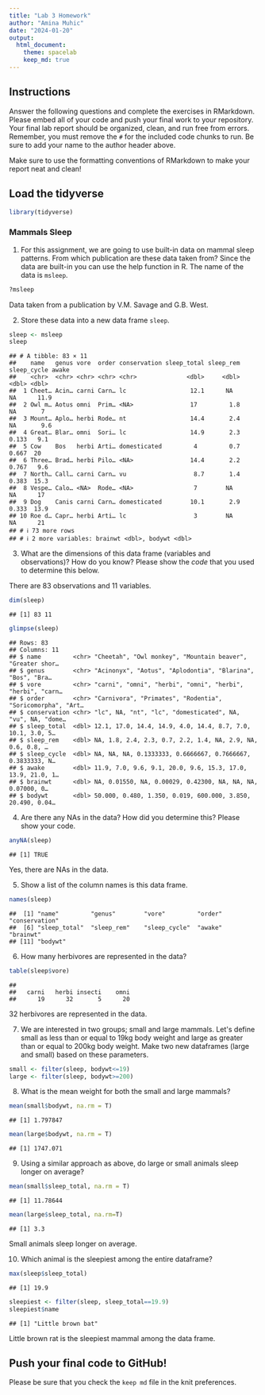 ```yaml
---
title: "Lab 3 Homework"
author: "Amina Muhic"
date: "2024-01-20"
output:
  html_document: 
    theme: spacelab
    keep_md: true
---
```


## Instructions
Answer the following questions and complete the exercises in RMarkdown. Please embed all of your code and push your final work to your repository. Your final lab report should be organized, clean, and run free from errors. Remember, you must remove the `#` for the included code chunks to run. Be sure to add your name to the author header above.  

Make sure to use the formatting conventions of RMarkdown to make your report neat and clean!  

## Load the tidyverse

```r
library(tidyverse)
```

### Mammals Sleep  
1. For this assignment, we are going to use built-in data on mammal sleep patterns. From which publication are these data taken from? Since the data are built-in you can use the help function in R. The name of the data is `msleep`.  


```r
?msleep
```
Data taken from a publication by V.M. Savage and G.B. West.

2. Store these data into a new data frame `sleep`. 


```r
sleep <- msleep
sleep
```

```
## # A tibble: 83 × 11
##    name   genus vore  order conservation sleep_total sleep_rem sleep_cycle awake
##    <chr>  <chr> <chr> <chr> <chr>              <dbl>     <dbl>       <dbl> <dbl>
##  1 Cheet… Acin… carni Carn… lc                  12.1      NA        NA      11.9
##  2 Owl m… Aotus omni  Prim… <NA>                17         1.8      NA       7  
##  3 Mount… Aplo… herbi Rode… nt                  14.4       2.4      NA       9.6
##  4 Great… Blar… omni  Sori… lc                  14.9       2.3       0.133   9.1
##  5 Cow    Bos   herbi Arti… domesticated         4         0.7       0.667  20  
##  6 Three… Brad… herbi Pilo… <NA>                14.4       2.2       0.767   9.6
##  7 North… Call… carni Carn… vu                   8.7       1.4       0.383  15.3
##  8 Vespe… Calo… <NA>  Rode… <NA>                 7        NA        NA      17  
##  9 Dog    Canis carni Carn… domesticated        10.1       2.9       0.333  13.9
## 10 Roe d… Capr… herbi Arti… lc                   3        NA        NA      21  
## # ℹ 73 more rows
## # ℹ 2 more variables: brainwt <dbl>, bodywt <dbl>
```

3. What are the dimensions of this data frame (variables and observations)? How do you know? Please show the *code* that you used to determine this below.  

There are 83 observations and 11 variables.

```r
dim(sleep)
```

```
## [1] 83 11
```


```r
glimpse(sleep)
```

```
## Rows: 83
## Columns: 11
## $ name         <chr> "Cheetah", "Owl monkey", "Mountain beaver", "Greater shor…
## $ genus        <chr> "Acinonyx", "Aotus", "Aplodontia", "Blarina", "Bos", "Bra…
## $ vore         <chr> "carni", "omni", "herbi", "omni", "herbi", "herbi", "carn…
## $ order        <chr> "Carnivora", "Primates", "Rodentia", "Soricomorpha", "Art…
## $ conservation <chr> "lc", NA, "nt", "lc", "domesticated", NA, "vu", NA, "dome…
## $ sleep_total  <dbl> 12.1, 17.0, 14.4, 14.9, 4.0, 14.4, 8.7, 7.0, 10.1, 3.0, 5…
## $ sleep_rem    <dbl> NA, 1.8, 2.4, 2.3, 0.7, 2.2, 1.4, NA, 2.9, NA, 0.6, 0.8, …
## $ sleep_cycle  <dbl> NA, NA, NA, 0.1333333, 0.6666667, 0.7666667, 0.3833333, N…
## $ awake        <dbl> 11.9, 7.0, 9.6, 9.1, 20.0, 9.6, 15.3, 17.0, 13.9, 21.0, 1…
## $ brainwt      <dbl> NA, 0.01550, NA, 0.00029, 0.42300, NA, NA, NA, 0.07000, 0…
## $ bodywt       <dbl> 50.000, 0.480, 1.350, 0.019, 600.000, 3.850, 20.490, 0.04…
```

4. Are there any NAs in the data? How did you determine this? Please show your code. 


```r
anyNA(sleep)
```

```
## [1] TRUE
```
Yes, there are NAs in the data.

5. Show a list of the column names is this data frame.


```r
names(sleep)
```

```
##  [1] "name"         "genus"        "vore"         "order"        "conservation"
##  [6] "sleep_total"  "sleep_rem"    "sleep_cycle"  "awake"        "brainwt"     
## [11] "bodywt"
```

6. How many herbivores are represented in the data?


```r
table(sleep$vore)
```

```
## 
##   carni   herbi insecti    omni 
##      19      32       5      20
```
32 herbivores are represented in the data.

7. We are interested in two groups; small and large mammals. Let's define small as less than or equal to 19kg body weight and large as greater than or equal to 200kg body weight. Make two new dataframes (large and small) based on these parameters.


```r
small <- filter(sleep, bodywt<=19)
large <- filter(sleep, bodywt>=200)
```

8. What is the mean weight for both the small and large mammals?


```r
mean(small$bodywt, na.rm = T)
```

```
## [1] 1.797847
```


```r
mean(large$bodywt, na.rm = T)
```

```
## [1] 1747.071
```

9. Using a similar approach as above, do large or small animals sleep longer on average?  


```r
mean(small$sleep_total, na.rm = T)
```

```
## [1] 11.78644
```


```r
mean(large$sleep_total, na.rm=T)
```

```
## [1] 3.3
```
Small animals sleep longer on average.

10. Which animal is the sleepiest among the entire dataframe?


```r
max(sleep$sleep_total)
```

```
## [1] 19.9
```


```r
sleepiest <- filter(sleep, sleep_total==19.9)
sleepiest$name
```

```
## [1] "Little brown bat"
```
Little brown rat is the sleepiest mammal among the data frame.

## Push your final code to GitHub!
Please be sure that you check the `keep md` file in the knit preferences.   

